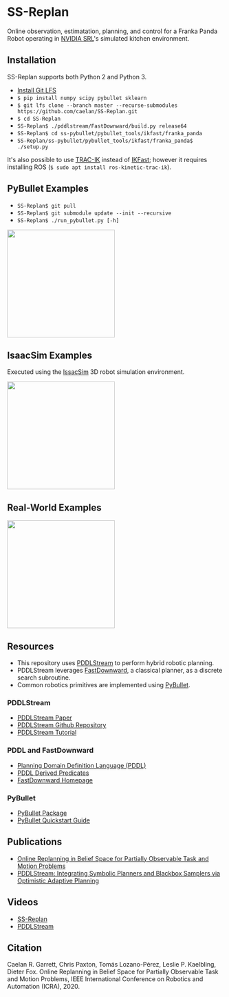 # SS-Replan

Online observation, estimatation, planning, and control for a Franka Panda Robot operating in [NVIDIA SRL](https://www.nvidia.com/en-us/research/robotics/)'s simulated kitchen environment.

## Installation

SS-Replan supports both Python 2 and Python 3.

<!--* `sudo apt install cmake g++ make python ros-kinetic-trac-ik`-->
* [Install Git LFS](https://github.com/git-lfs/git-lfs/wiki/Installation)
* `$ pip install numpy scipy pybullet sklearn`
* `$ git lfs clone --branch master --recurse-submodules https://github.com/caelan/SS-Replan.git`
* `$ cd SS-Replan`
* `SS-Replan$ ./pddlstream/FastDownward/build.py release64`
* `SS-Replan$ cd ss-pybullet/pybullet_tools/ikfast/franka_panda`
* `SS-Replan/ss-pybullet/pybullet_tools/ikfast/franka_panda$ ./setup.py`

It's also possible to use [TRAC-IK](http://wiki.ros.org/trac_ik) instead of [IKFast](http://openrave.org/docs/0.8.2/openravepy/ikfast/); however it requires installing ROS (`$ sudo apt install ros-kinetic-trac-ik`).

<!--https://bitbucket.org/traclabs/trac_ik/src/master/-->

## PyBullet Examples

<!--* `SS-Replan$ git pull --recurse-submodules`-->
* `SS-Replan$ git pull`
* `SS-Replan$ git submodule update --init --recursive`
* `SS-Replan$ ./run_pybullet.py [-h]`

[<img src="https://img.youtube.com/vi/TvZqMDBZEnc/0.jpg" height="250">](https://youtu.be/TvZqMDBZEnc)

<!--&emsp;-->

## IsaacSim Examples

Executed using the [IssacSim](https://developer.nvidia.com/isaac-sim) 3D robot simulation environment.

[<img src="https://img.youtube.com/vi/XSZbCp0M1rw/0.jpg" height="250">](https://youtu.be/XSZbCp0M1rw)

## Real-World Examples

[<img src="https://img.youtube.com/vi/-Jl6GtvtWb8/0.jpg" height="250">](https://youtu.be/-Jl6GtvtWb8)

<!-- https://developer.nvidia.com/isaac-sdk -->

## Resources

* This repository uses [PDDLStream](https://github.com/caelan/pddlstream) to perform hybrid robotic planning. 
* PDDLStream leverages [FastDownward](http://www.fast-downward.org/), a classical planner, as a discrete search subroutine.
* Common robotics primitives are implemented using [PyBullet](https://pypi.org/project/pybullet/).

### PDDLStream

<!-- * [SS-Replan Paper](https://arxiv.org/abs/1911.04577) -->
* [PDDLStream Paper](https://arxiv.org/abs/1802.08705)
* [PDDLStream Github Repository](https://github.com/caelan/pddlstream)
* [PDDLStream Tutorial](http://web.mit.edu/caelan/www/presentations/6.881_19-11-12.pdf)

### PDDL and FastDownward

* [Planning Domain Definition Language (PDDL)](http://users.cecs.anu.edu.au/~patrik/pddlman/writing.html)
* [PDDL Derived Predicates](https://www.cs.cmu.edu/afs/cs/project/jair/pub/volume28/coles07a-html/node18.html)
* [FastDownward Homepage](http://www.fast-downward.org/)

### PyBullet

* [PyBullet Package](https://pypi.org/project/pybullet/)
* [PyBullet Quickstart Guide](https://docs.google.com/document/d/10sXEhzFRSnvFcl3XxNGhnD4N2SedqwdAvK3dsihxVUA/edit)

<!--# Resources

Please email Caelan Garrett at <caelan@mit.edu> for installation and usage help.-->

## Publications

* [Online Replanning in Belief Space for Partially Observable Task and Motion Problems](https://arxiv.org/abs/1911.04577)
* [PDDLStream: Integrating Symbolic Planners and Blackbox Samplers via Optimistic Adaptive Planning](https://arxiv.org/abs/1802.08705)

## Videos

* [SS-Replan](https://www.youtube.com/watch?v=o_RW91sm9PU&list=PLNpZKR7uv5ARTi1sNQRcd5rpa8XxamW2l)
* [PDDLStream](https://www.youtube.com/playlist?list=PLNpZKR7uv5AQIyT6Az31a3WqiXyQJX7Rx)

## Citation

Caelan R. Garrett, Chris Paxton, Tomás Lozano-Pérez, Leslie P. Kaelbling, Dieter Fox. Online Replanning in Belief Space for Partially Observable Task and Motion Problems, IEEE International Conference on Robotics and Automation (ICRA), 2020.
